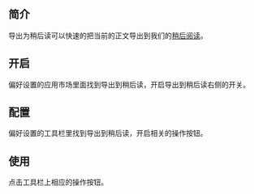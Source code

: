 简介
--

导出为稍后读可以快速的把当前的正文导出到我们的[稍后阅读](/later)。

开启
--

偏好设置的应用市场里面找到导出到稍后读，开启导出到稍后读右侧的开关。

配置
--

偏好设置的工具栏里找到导出到稍后读，开启相关的操作按钮。

使用
--

点击工具栏上相应的操作按钮。
